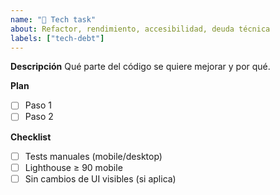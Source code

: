 ```yaml
---
name: "🧩 Tech task"
about: Refactor, rendimiento, accesibilidad, deuda técnica
labels: ["tech-debt"]
---
```


**Descripción**
Qué parte del código se quiere mejorar y por qué.

**Plan**
- [ ] Paso 1
- [ ] Paso 2

**Checklist**
- [ ] Tests manuales (mobile/desktop)
- [ ] Lighthouse ≥ 90 mobile
- [ ] Sin cambios de UI visibles (si aplica)
